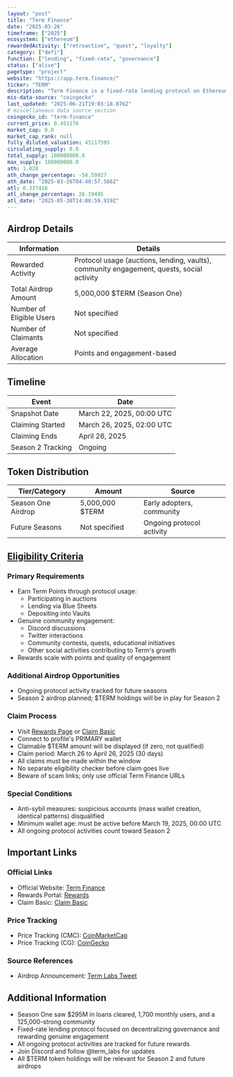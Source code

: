 ```yaml
---
layout: "post"
title: "Term Finance"
date: "2025-03-26"
timeframe: ["2025"]
ecosystem: ["ethereum"]
rewardedActivity: ["retroactive", "quest", "loyalty"]
category: ["defi"]
function: ["lending", "fixed-rate", "governance"]
status: ["alive"]
pagetype: "project"
website: "https://app.term.finance/"
ticker: "TERM"
description: "Term Finance is a fixed-rate lending protocol on Ethereum, rewarding early adopters and active community members with $TERM tokens for protocol usage and engagement."
mis-data-source: "coingecko"
last_updated: "2025-06-21T19:03:18.876Z"
# miscellaneous data source section
coingecko_id: "term-finance"
current_price: 0.451176
market_cap: 0.0
market_cap_rank: null
fully_diluted_valuation: 45117595
circulating_supply: 0.0
total_supply: 100000000.0
max_supply: 100000000.0
ath: 1.028
ath_change_percentage: -58.59927
ath_date: "2025-03-26T04:40:57.586Z"
atl: 0.337416
atl_change_percentage: 26.19495
atl_date: "2025-05-30T14:08:59.919Z"
---
```


## Airdrop Details

| Information              | Details                                                     |
| ------------------------ | ----------------------------------------------------------- |
| Rewarded Activity        | Protocol usage (auctions, lending, vaults), community engagement, quests, social activity |
| Total Airdrop Amount     | 5,000,000 $TERM (Season One)                                |
| Number of Eligible Users | Not specified                                               |
| Number of Claimants      | Not specified                                               |
| Average Allocation       | Points and engagement-based                                 |

## Timeline

| Event               | Date                                           |
| ------------------- | ---------------------------------------------- |
| Snapshot Date       | March 22, 2025, 00:00 UTC                      |
| Claiming Started    | March 26, 2025, 02:00 UTC                      |
| Claiming Ends       | April 26, 2025                                 |
| Season 2 Tracking   | Ongoing                                        |

## Token Distribution

| Tier/Category      | Amount                                   | Source                    |
| ------------------ | ---------------------------------------- | ------------------------- |
| Season One Airdrop | 5,000,000 $TERM                          | Early adopters, community |
| Future Seasons     | Not specified                             | Ongoing protocol activity |

## [Eligibility Criteria](http://term.finance/rewards)

### Primary Requirements

- Earn Term Points through protocol usage:
  - Participating in auctions
  - Lending via Blue Sheets
  - Depositing into Vaults
- Genuine community engagement:
  - Discord discussions
  - Twitter interactions
  - Community contests, quests, educational initiatives
  - Other social activities contributing to Term's growth
- Rewards scale with points and quality of engagement

### Additional Airdrop Opportunities

- Ongoing protocol activity tracked for future seasons
- Season 2 airdrop planned; $TERM holdings will be in play for Season 2

### Claim Process

- Visit [Rewards Page](http://app.term.finance/rewards) or [Claim Basic](http://app.term.finance/claim-basic)
- Connect to profile's PRIMARY wallet
- Claimable $TERM amount will be displayed (if zero, not qualified)
- Claim period: March 26 to April 26, 2025 (30 days)
- All claims must be made within the window
- No separate eligibility checker before claim goes live
- Beware of scam links; only use official Term Finance URLs

### Special Conditions

- Anti-sybil measures: suspicious accounts (mass wallet creation, identical patterns) disqualified
- Minimum wallet age: must be active before March 19, 2025, 00:00 UTC
- All ongoing protocol activities count toward Season 2

## Important Links

### Official Links

- Official Website: [Term Finance](https://app.term.finance/)
- Rewards Portal: [Rewards](http://term.finance/rewards)
- Claim Basic: [Claim Basic](http://app.term.finance/claim-basic)

### Price Tracking

- Price Tracking (CMC): [CoinMarketCap](https://coinmarketcap.com/currencies/term-finance/)
- Price Tracking (CG): [CoinGecko](https://www.coingecko.com/en/coins/term-finance)

### Source References

- Airdrop Announcement: [Term Labs Tweet](https://x.com/term_labs/status/1904684778688749572)

## Additional Information

- Season One saw $295M in loans cleared, 1,700 monthly users, and a 125,000-strong community
- Fixed-rate lending protocol focused on decentralizing governance and rewarding genuine engagement
- All ongoing protocol activities are tracked for future rewards
- Join Discord and follow @term_labs for updates
- All $TERM token holdings will be relevant for Season 2 and future airdrops
